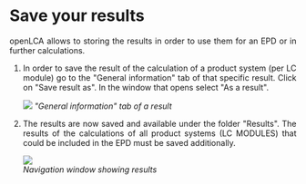 # Save your results

<div style='text-align: justify;'>

openLCA allows to storing the results in order to use them for an EPD or in further calculations.

1.	In order to save the result of the calculation of a product system (per LC module) go to the "General information" tab of that specific result. Click on "Save result as". In the window that opens select "As a result".

    ![](../media/epd_general_information_results.png)
    _"General information" tab of a result_

2.	The results are now saved and available under the folder "Results". The results of the calculations of all product systems (LC MODULES) that could be included in the EPD must be saved additionally.

    ![](../media/epd_navigation_results.png)
    <br>_Navigation window showing results_

</div>



